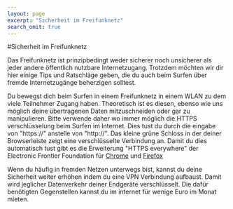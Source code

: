 ```yaml
---
layout: page
excerpt: "Sicherheit im Freifunknetz"
search_omit: true
---
```


#Sicherheit im Freifunknetz

Das Freifunknetz ist prinzipbedingt weder sicherer noch unsicherer als jeder andere öffentlich nutzbare Internetzugang. Trotzdem möchten wir dir hier einige Tips und Ratschläge geben, die du auch beim Surfen über fremde Internetzugänge beherzigen solltest.

Du bewegst dich beim Surfen in einem Freifunknetz in einem WLAN zu dem viele Teilnehmer Zugang haben. Theoretisch ist es diesen, ebenso wie uns möglich deine übertragenen Daten mitzuschneiden oder gar zu manipulieren. Bitte verwende daher wo immer möglich die HTTPS verschlüsselung beim Surfen im Internet. Dies tust du durch die eingabe von "https://" anstelle von "http://". Das kleine grüne Schloss in der deiner Browserleiste zeigt eine verschlüsselte Verbindung an. Damit du dies automatisch tust gibt es die Erweiterung "HTTPS everywhere" der Electronic Frontier Foundation für [Chrome](https://chrome.google.com/webstore/detail/https-everywhere/gcbommkclmclpchllfjekcdonpmejbdp) und [Firefox](https://addons.mozilla.org/de-DE/firefox/addon/https-everywhere/)

Wenn du häufig in fremden Netzen unterwegs bist, kannst du deine Sicherheit weiter erhöhen indem du eine VPN Verbindung aufbaust. Damit wird jeglicher Datenverkehr deiner Endgeräte verschlüsselt. Die dafür benötigten Gegenstellen kannst du im internet für wenige Euro im Monat mieten.







